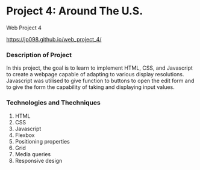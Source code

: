 # Project 4: Around The U.S.
Web Project 4

https://jp098.github.io/web_project_4/

### Description of Project

In this project, the goal is to learn to implement HTML, CSS, and Javascript to create a webpage capable of adapting to various display resolutions. Javascript was utilised to give function to buttons to open the edit form and to give the form the capability of taking and displaying input values.

### Technologies and Thechniques
1. HTML
2. CSS
3. Javascript
4. Flexbox
5. Positioning properties
6. Grid
7. Media queries
8. Responsive design
